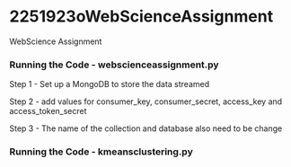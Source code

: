 # 2251923oWebScienceAssignment
WebScience Assignment 

### Running the Code - webscienceassignment.py

Step 1 - Set up a MongoDB to store the data streamed

Step 2 - add values for consumer_key, consumer_secret, access_key and access_token_secret

Step 3 - The name of the collection and database also need to be change



### Running the Code - kmeansclustering.py

